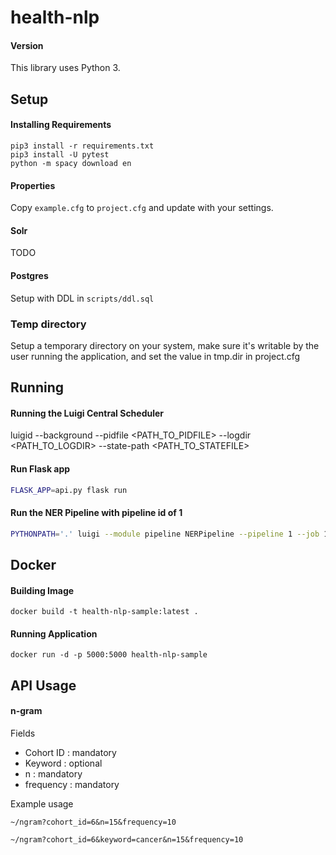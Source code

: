 # health-nlp

#### Version
This library uses Python 3.

## Setup

#### Installing Requirements
```
pip3 install -r requirements.txt
pip3 install -U pytest
python -m spacy download en
```

#### Properties
Copy `example.cfg` to `project.cfg` and update with your settings.

#### Solr
TODO

#### Postgres
Setup with DDL in `scripts/ddl.sql`

### Temp directory
Setup a temporary directory on your system, make sure it's writable by the user running the application, and set the value in tmp.dir in project.cfg

## Running

#### Running the Luigi Central Scheduler
luigid --background --pidfile <PATH_TO_PIDFILE> --logdir <PATH_TO_LOGDIR> --state-path <PATH_TO_STATEFILE>

#### Run Flask app
```bash
FLASK_APP=api.py flask run
```

#### Run the NER Pipeline with pipeline id of 1
```bash
PYTHONPATH='.' luigi --module pipeline NERPipeline --pipeline 1 --job 1234 --owner user --local-scheduler
```

## Docker

#### Building Image
```docker build -t health-nlp-sample:latest . ```

#### Running Application
```docker run -d -p 5000:5000 health-nlp-sample```

## API Usage

#### n-gram

Fields

- Cohort ID : mandatory
- Keyword : optional
- n : mandatory
- frequency : mandatory

Example usage 

`~/ngram?cohort_id=6&n=15&frequency=10`

`~/ngram?cohort_id=6&keyword=cancer&n=15&frequency=10`
